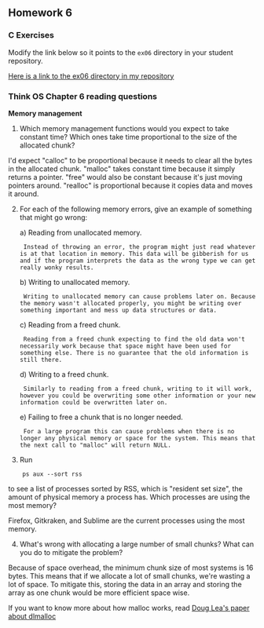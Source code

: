 ## Homework 6

### C Exercises

Modify the link below so it points to the `ex06` directory in your
student repository.

[Here is a link to the ex06 directory in my repository](https://github.com/elepert/ExercisesInC/tree/master/exercises/ex06)

### Think OS Chapter 6 reading questions

**Memory management**

1) Which memory management functions would you expect to take constant time?
Which ones take time proportional to the size of the allocated chunk?

I'd expect "calloc" to be proportional because it needs to clear all the bytes in the allocated chunk. "malloc" takes constant time because it simply returns a pointer. "free" would also be constant because it's just moving pointers around. "realloc" is proportional because it copies data and moves it around.

2) For each of the following memory errors, give an example of something that might go wrong:

    a) Reading from unallocated memory.
    
        Instead of throwing an error, the program might just read whatever is at that location in memory. This data will be gibberish for us and if the program interprets the data as the wrong type we can get really wonky results.

    b) Writing to unallocated memory.
    
        Writing to unallocated memory can cause problems later on. Because the memory wasn't allocated properly, you might be writing over something important and mess up data structures or data.

    c) Reading from a freed chunk.
    
        Reading from a freed chunk expecting to find the old data won't necessarily work because that space might have been used for something else. There is no guarantee that the old information is still there.

    d) Writing to a freed chunk.
    
        Similarly to reading from a freed chunk, writing to it will work, however you could be overwriting some other information or your new information could be overwritten later on.

    e) Failing to free a chunk that is no longer needed.
        
        For a large program this can cause problems when there is no longer any physical memory or space for the system. This means that the next call to "malloc" will return NULL. 


3) Run

```
    ps aux --sort rss
```

to see a list of processes sorted by RSS, which is "resident set size", the amount of physical 
memory a process has.  Which processes are using the most memory?

Firefox, Gitkraken, and Sublime are the current processes using the most memory.

4) What's wrong with allocating a large number of small chunks?  What can you do to mitigate the problem?

Because of space overhead, the minimum chunk size of most systems is 16 bytes. This means that if we allocate a lot of small chunks, we're wasting a lot of space. To mitigate this, storing the data in an array and storing the array as one chunk would be more efficient space wise.

If you want to know more about how malloc works, read 
[Doug Lea's paper about dlmalloc](http://gee.cs.oswego.edu/dl/html/malloc.html)
